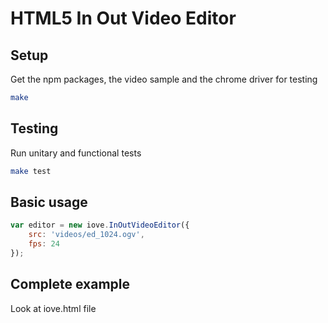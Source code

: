 HTML5 In Out Video Editor
=========================

Setup
-----

Get the npm packages, the video sample and the chrome driver for testing

```bash
make
```

Testing
-------

Run unitary and functional tests

```bash
make test
```

Basic usage
-----------

```javascript
var editor = new iove.InOutVideoEditor({
    src: 'videos/ed_1024.ogv',
    fps: 24
});
```

Complete example
----------------

Look at iove.html file
